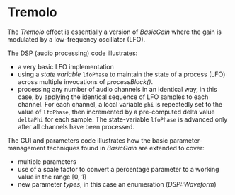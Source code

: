 # Tremolo
The *Tremolo* effect is essentially a version of *BasicGain* where the gain is modulated by a low-frequency oscillator (LFO).

The DSP (audio processing) code illustrates:
 * a very basic LFO implementation
 * using a *state variable* `lfoPhase` to maintain the state of a process (LFO) across multiple invocations of *processBlock()*.
 * processing any number of audio channels in an identical way, in this case, by applying the identical sequence of LFO samples to each channel. For each channel, a local variable `phi` is repeatedly set to the value of `lfoPhase`, then incremented by a pre-computed delta value `deltaPhi` for each sample. The state-variable `lfoPhase` is advanced only after all channels have been processed.

The GUI and parameters code illustrates how the basic parameter-management techniques found in *BasicGain* are extended to cover:
 * multiple parameters
 * use of a scale factor to convert a percentage parameter to a working value in the range [0, 1]
 * new parameter *types*, in this case an enumeration (*DSP::Waveform*)
